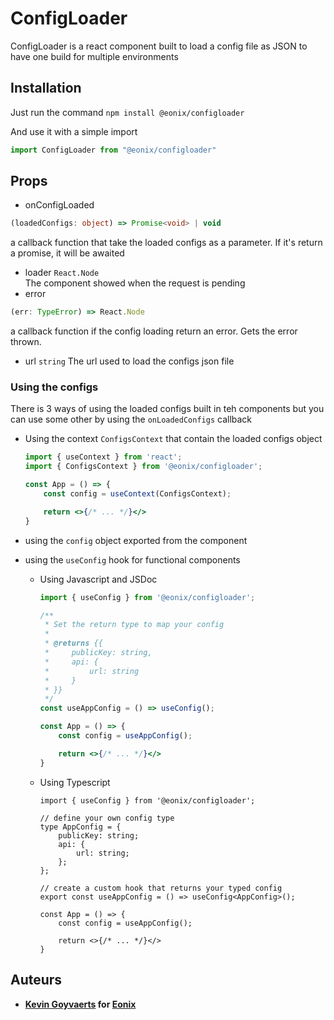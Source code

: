 # ConfigLoader

ConfigLoader is a react component built to load a config file as JSON to have one build for multiple environments

## Installation

Just run the command `npm install @eonix/configloader`

And use it with a simple import
```javascript
import ConfigLoader from "@eonix/configloader"
```

## Props
* onConfigLoaded
```typescript
(loadedConfigs: object) => Promise<void> | void
```
a callback function that take the loaded configs as a parameter. If it's return a promise, it will be awaited

* loader `React.Node`  
The component showed when the request is pending
* error 
```typescript
(err: TypeError) => React.Node
```
a callback function if the config loading return an error. Gets the error thrown.
 * url `string`
The url used to load the configs json file

### Using the configs



There is 3 ways of using the loaded configs built in teh components but you can use some other by using the `onLoadedConfigs` callback

* Using the context `ConfigsContext` that contain the loaded configs object
    ```jsx
    import { useContext } from 'react';
    import { ConfigsContext } from '@eonix/configloader';

    const App = () => {
        const config = useContext(ConfigsContext);

        return <>{/* ... */}</>
    }
    ```
* using the `config` object exported from the component
* using the `useConfig` hook for functional components

  * Using Javascript and JSDoc
    ```jsx
    import { useConfig } from '@eonix/configloader';
    
    /**
     * Set the return type to map your config
     * 
     * @returns {{
     *     publicKey: string,
     *     api: {
     *         url: string
     *     }
     * }}
     */
    const useAppConfig = () => useConfig();
    
    const App = () => {
        const config = useAppConfig();
    
        return <>{/* ... */}</>
    }
    ```
  * Using Typescript
    ```tsx
    import { useConfig } from '@eonix/configloader';
  
    // define your own config type
    type AppConfig = {
        publicKey: string;
        api: {
            url: string;
        };
    };
  
    // create a custom hook that returns your typed config
    export const useAppConfig = () => useConfig<AppConfig>();
  
    const App = () => {
        const config = useAppConfig();
    
        return <>{/* ... */}</>
    }
    ```

## Auteurs
* **[Kevin Goyvaerts](https://github.com/mrdelik) for [Eonix](https://eonix.be)**
